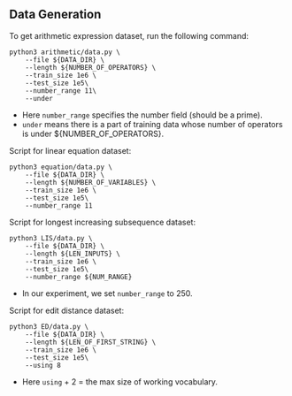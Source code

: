 ## Data Generation
To get arithmetic expression dataset, run the following command:
```
python3 arithmetic/data.py \
    --file ${DATA_DIR} \
    --length ${NUMBER_OF_OPERATORS} \
    --train_size 1e6 \
    --test_size 1e5\
    --number_range 11\
    --under
```
- Here `number_range` specifies the number field (should be a prime).
- `under` means there is a part of training data whose number of operators is under ${NUMBER_OF_OPERATORS}.

Script for linear equation dataset:
```
python3 equation/data.py \
    --file ${DATA_DIR} \
    --length ${NUMBER_OF_VARIABLES} \
    --train_size 1e6 \
    --test_size 1e5\
    --number_range 11
```

Script for longest increasing subsequence dataset:
```
python3 LIS/data.py \
    --file ${DATA_DIR} \
    --length ${LEN_INPUTS} \
    --train_size 1e6 \
    --test_size 1e5\
    --number_range ${NUM_RANGE}
```
- In our experiment, we set `number_range` to 250.

Script for edit distance dataset:
```
python3 ED/data.py \
    --file ${DATA_DIR} \
    --length ${LEN_OF_FIRST_STRING} \
    --train_size 1e6 \
    --test_size 1e5\
    --using 8
```
- Here `using` + 2 = the max size of working vocabulary.